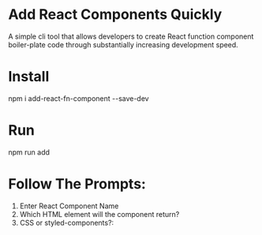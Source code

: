 # Add React Components Quickly

A simple cli tool that allows developers to create React function component boiler-plate code through substantially increasing development speed.

# Install

npm i add-react-fn-component --save-dev

# Run

npm run add

# Follow The Prompts:

1. Enter React Component Name
2. Which HTML element will the component return?
3. CSS or styled-components?:

